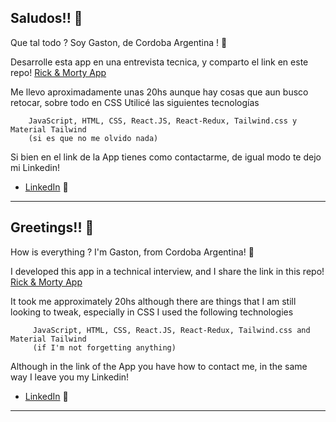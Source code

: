 ## Saludos!! 👋
Que tal todo ? 
Soy Gaston, de Cordoba Argentina ! 👋


Desarrolle esta app en una entrevista tecnica, y comparto el link en este repo!
[Rick & Morty App](https://rick-and-morty-gastonscocco.vercel.app/home) 

Me llevo aproximadamente unas 20hs aunque hay cosas que aun busco retocar, sobre todo en CSS
Utilicé las siguientes tecnologías

        JavaScript, HTML, CSS, React.JS, React-Redux, Tailwind.css y Material Tailwind 
        (si es que no me olvido nada)

Si bien en el link de la App tienes como contactarme, de igual modo te dejo mi Linkedin!

- [LinkedIn](https://www.linkedin.com/in/gaston-scocco/) 🌟


---

## Greetings!! 👋
How is everything ?
I'm Gaston, from Cordoba Argentina! 👋


I developed this app in a technical interview, and I share the link in this repo!
[Rick & Morty App](https://rick-and-morty-gastonscocco.vercel.app/home) 

It took me approximately 20hs although there are things that I am still looking to tweak, especially in CSS
I used the following technologies

         JavaScript, HTML, CSS, React.JS, React-Redux, Tailwind.css and Material Tailwind 
         (if I'm not forgetting anything)

Although in the link of the App you have how to contact me, in the same way I leave you my Linkedin!

- [LinkedIn](https://www.linkedin.com/in/gaston-scocco/) 🌟


---